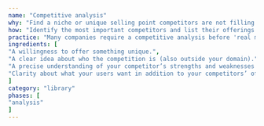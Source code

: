 ```yaml
---
name: "Competitive analysis"
why: "Find a niche or unique selling point competitors are not filling."
how: "Identify the most important competitors and list their offerings. See what needs are unaddressed by the competition. If you can deliver on those, you have found your niche."
practice: "Many companies require a competitive analysis before 'real money' is spent on a project. Large-scale competitive analyses often include a field study as well, to identify user needs."
ingredients: [
"A willingness to offer something unique.",
"A clear idea about who the competition is (also outside your domain).",
"A precise understanding of your competitor’s strengths and weaknesses and what they mean for you (e.g. with a SWOT analysis).",
"Clarity about what your users want in addition to your competitors’ offerings."
]
category: "library"
phases: [
"analysis"
]
---
```

